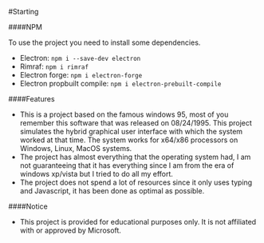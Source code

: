 #Starting

####NPM

To use the project you need to install some dependencies.

* Electron: `npm i --save-dev electron`
* Rimraf: `npm i rimraf`
* Electron forge: `npm i electron-forge`
* Electron propbuilt compile: `npm i electron-prebuilt-compile`

####Features

* This is a project based on the famous windows 95, most of you remember this software that was released on 08/24/1995. This project simulates the hybrid graphical user interface with which the system worked at that time. The system works for x64/x86 processors on Windows, Linux, MacOS systems.
* The project has almost everything that the operating system had, I am not guaranteeing that it has everything since I am from the era of windows xp/vista but I tried to do all my effort.
* The project does not spend a lot of resources since it only uses typing and Javascript, it has been done as optimal as possible.

####Notice

* This project is provided for educational purposes only. It is not affiliated with or approved by Microsoft.
